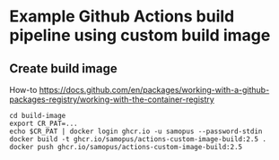 # Example Github Actions build pipeline using custom build image

## Create build image

How-to https://docs.github.com/en/packages/working-with-a-github-packages-registry/working-with-the-container-registry

```
cd build-image
export CR_PAT=...
echo $CR_PAT | docker login ghcr.io -u samopus --password-stdin
docker build -t ghcr.io/samopus/actions-custom-image-build:2.5 .
docker push ghcr.io/samopus/actions-custom-image-build:2.5
```